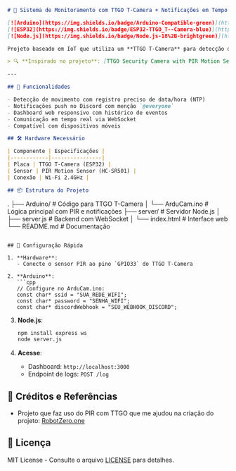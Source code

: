 ```markdown
# 🚨 Sistema de Monitoramento com TTGO T-Camera + Notificações em Tempo Real

[![Arduino](https://img.shields.io/badge/Arduino-Compatible-green)](https://www.arduino.cc/)
[![ESP32](https://img.shields.io/badge/ESP32-TTGO_T--Camera-blue)](https://www.lilygo.cc/products/t-camera)
[![Node.js](https://img.shields.io/badge/Node.js-18%2B-brightgreen)](https://nodejs.org/)

Projeto baseado em IoT que utiliza um **TTGO T-Camera** para detecção de movimentos com sensor PIR, integrando notificações instantâneas no Discord e um dashboard web atualizado em tempo real via WebSocket.

> 🔍 **Inspirado no projeto**: [TTGO Security Camera with PIR Motion Sensor](https://robotzero.one/ttgo-security-camera-pir/) por *RobotZero*

---

## 🌟 Funcionalidades

- Detecção de movimento com registro preciso de data/hora (NTP)
- Notificações push no Discord com menção `@everyone`
- Dashboard web responsivo com histórico de eventos
- Comunicação em tempo real via WebSocket
- Compatível com dispositivos móveis

## 🛠 Hardware Necessário

| Componente | Especificações |
|------------|----------------|
| Placa | TTGO T-Camera (ESP32) |
| Sensor | PIR Motion Sensor (HC-SR501) |
| Conexão | Wi-Fi 2.4GHz |

## 📦 Estrutura do Projeto

```
.
├── Arduino/               # Código para TTGO T-Camera
│   └── ArduCam.ino        # Lógica principal com PIR e notificações
├── server/                # Servidor Node.js
│   ├── server.js          # Backend com WebSocket
│   └── index.html         # Interface web
└── README.md              # Documentação
```

## 🚀 Configuração Rápida

1. **Hardware**:
   - Conecte o sensor PIR ao pino `GPIO33` do TTGO T-Camera

2. **Arduino**:
   ```cpp
   // Configure no ArduCam.ino:
   const char* ssid = "SUA_REDE_WIFI";
   const char* password = "SENHA_WIFI";
   const char* discordWebhook = "SEU_WEBHOOK_DISCORD";
   ```

3. **Node.js**:
   ```bash
   npm install express ws
   node server.js
   ```

4. **Acesse**:
   - Dashboard: `http://localhost:3000`
   - Endpoint de logs: `POST /log`

## 🤝 Créditos e Referências

- Projeto que faz uso do PIR com TTGO que me ajudou na criação do projeto: [RobotZero.one](https://robotzero.one/ttgo-security-camera-pir/)

## 📄 Licença

MIT License - Consulte o arquivo [LICENSE](LICENSE) para detalhes.
